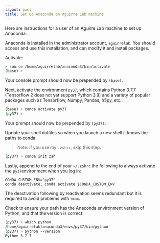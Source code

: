 ```yaml
---
layout: post
title: Set up Anaconda on Aguirre Lab machine 
---
```


Here are instructions for a user of an Aguirre Lab machine to set up Anaconda.

Anaconda is installed in the administrator account, `aguirrelab`. You should access and use this installation, and can modify it and install packages.

Activate:

```zsh
> source /home/aguirrelab/anaconda3/bin/activate
(base) >
```

Your console prompt should now be prepended by `(base)`.

Next, activate the environment `py37`, which contains Python 3.7.7 (Tensorflow 2 does not yet support Python 3.8) and a variety of popular packages such as Tensorflow, Numpy, Pandas, h5py, etc.:

```zsh
(base) > conda activate py37
(py37) >
```

Your prompt should now be prepended by `(py37)`.

Update your shell dotfiles so when you launch a new shell it knows the paths to conda:

> Note: if you use my `.zshrc`, skip this step.

```zsh
(py37) > conda init zsh
```

Lastly, append to the end of your `~/.zshrc` the following to always activate the `py37`environment when you log in:

```
CONDA_CUSTOM_ENV="py37"
conda deactivate; conda activate $CONDA_CUSTOM_ENV
```

The deactivation following by reactivation seems redundant but it is required to avoid problems with `tmux`.

Check to ensure your path has the Anaconda environment version of Python, and that the version is correct:

```zsh
(py37) > which python
/home/aguirrelab/anaconda3/envs/py37/bin/python
(py37) > python --version
Python 3.7.7
```